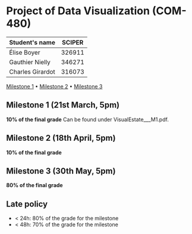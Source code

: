 # Project of Data Visualization (COM-480)

| Student's name | SCIPER |
| -------------- | ------ |
|Élise Boyer | 326911 |
|Gauthier Nielly|346271|
|Charles Girardot|316073|

[Milestone 1](#milestone-1) • [Milestone 2](#milestone-2) • [Milestone 3](#milestone-3)

## Milestone 1 (21st March, 5pm)

**10% of the final grade**
Can be found under VisualEstate___M1.pdf.
## Milestone 2 (18th April, 5pm)

**10% of the final grade**


## Milestone 3 (30th May, 5pm)

**80% of the final grade**


## Late policy

- < 24h: 80% of the grade for the milestone
- < 48h: 70% of the grade for the milestone

